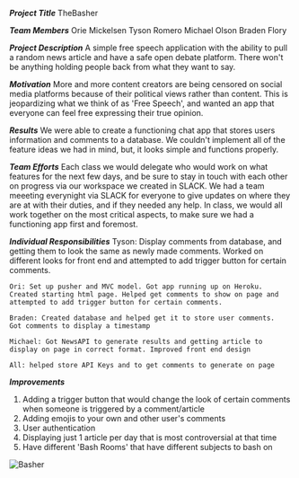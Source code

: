 ***Project Title***
TheBasher

***Team Members***
Orie Mickelsen
Tyson Romero
Michael Olson
Braden Flory

***Project Description***
A simple free speech application with the ability to pull a random news article and have a safe open debate platform.  There won't be anything holding people back from what they want to say.

***Motivation***
More and more content creators are being censored on social media platforms because of their political views rather than content.  This is jeopardizing what we think of as 'Free Speech', and wanted an app that everyone
can feel free expressing their true opinion.

***Results***
We were able to create a functioning chat app that stores users information and comments to a database. We couldn't implement all of the feature ideas we had in mind, but, it looks simple and functions properly.

***Team Efforts***
Each class we would delegate who would work on what features for the next few days, and be sure to stay in touch with each other on progress via our workspace we created in SLACK.  We had a team meeeting everynight via SLACK
for everyone to give updates on where they are at with their duties, and if they needed any help.  In class, we would all work together on the most critical aspects, to make sure we had a functioning app first and foremost.

***Individual Responsibilities***
    Tyson: Display comments from database, and getting them to look the same as newly made comments.  Worked on different looks for front end and attempted to add trigger button for certain comments.

    Ori: Set up pusher and MVC model. Got app running up on Heroku.  Created starting html page. Helped get comments to show on page and attempted to add trigger button for certain comments.

    Braden: Created database and helped get it to store user comments.  Got comments to display a timestamp 

    Michael: Got NewsAPI to generate results and getting article to display on page in correct format. Improved front end design 

    All: helped store API Keys and to get comments to generate on page

***Improvements***
1. Adding a trigger button that would change the look of certain comments when someone is triggered by a comment/article
2. Adding emojis to your own and other user's comments 
3. User authentication
4. Displaying just 1 article per day that is most controversial at that time
5. Have different 'Bash Rooms' that have different subjects to bash on

![Basher](./bamazon.gif)



